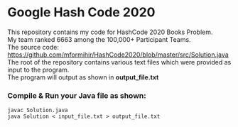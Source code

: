 # Google Hash Code 2020
This repository contains my code for HashCode 2020 Books Problem.  
My team ranked 6663 among the 100,000+ Participant Teams.  
The source code: https://github.com/mformihir/HashCode2020/blob/master/src/Solution.java  
The root of the repository contains various text files which were provided as input to the program.  
The program will output as shown in **output_file.txt**  


### Compile & Run your Java file as shown:

```
javac Solution.java 
java Solution < input_file.txt > output_file.txt
```
